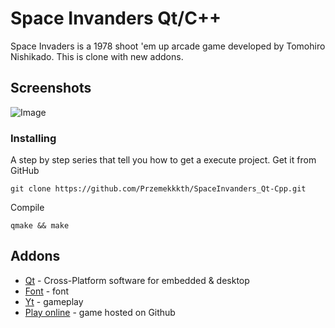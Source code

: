 # Space Invanders Qt/C++
Space Invaders is a 1978 shoot 'em up arcade game developed by Tomohiro Nishikado.  This is clone with new addons.

## Screenshots
![Image](https://user-images.githubusercontent.com/28188300/185905836-08c2c93a-25e7-4dbb-b77f-1426392a492b.gif)

### Installing
A step by step series  that tell you how to get a execute project.
Get it from GitHub
```
git clone https://github.com/Przemekkkth/SpaceInvanders_Qt-Cpp.git
```
Compile
```
qmake && make
```
## Addons
* [Qt](https://www.qt.io/) - Cross-Platform software for embedded & desktop
* [Font](https://www.dafont.com/) - font
* [Yt](https://youtu.be/Ax7pYgQ_94g) - gameplay
* [Play online](https://przemekkkth.github.io/assets/games/spaceinvaders/index.html) - game hosted on Github
